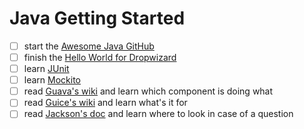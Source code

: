 # Java Getting Started

- [ ] start the [Awesome Java GitHub](https://github.com/akullpp/awesome-java)
- [ ] finish the [Hello World for Dropwizard](http://www.dropwizard.io/1.0.2/docs/getting-started.html)
- [ ] learn [JUnit](https://github.com/junit-team/junit4/wiki/Getting-started)
- [ ] learn [Mockito](https://github.com/mockito/mockito/wiki)
- [ ] read [Guava's wiki](https://github.com/google/guava/wiki) and learn which component is doing what
- [ ] read [Guice's wiki](https://github.com/google/guice/wiki) and learn what's it for
- [ ] read [Jackson's doc](https://github.com/FasterXML/jackson-docs) and learn where to look in case of a question

